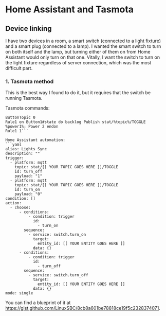 # Home Assistant and Tasmota

## Device linking

I have two devices in a room, a smart switch (connected to a light fixture) and a smart plug (connected to a lamp). I wanted the smart switch to turn on both itself and the lamp, but turning either of them on from Home Assistant would only turn on that one. Vitally, I want the switch to turn on the light fixture regardless of server connection, which was the most difficult part.

### 1. Tasmota method

This is the best way I found to do it, but it requires that the switch be running Tasmota. 

Tasmota commands:
```
ButtonTopic 0
Rule1 on Button1#state do backlog Publish stat/%topic%/TOGGLE %power1%; Power 2 endon
Rule1 1```

Home Assistant automation:
```yaml
alias: Lights Sync
description: ""
trigger:
  - platform: mqtt
    topic: stat/[[ YOUR TOPIC GOES HERE ]]/TOGGLE
    id: turn_off
    payload: "1"
  - platform: mqtt
    topic: stat/[[ YOUR TOPIC GOES HERE ]]/TOGGLE
    id: turn_on
    payload: "0"
condition: []
action:
  - choose:
      - conditions:
          - condition: trigger
            id:
              - turn_on
        sequence:
          - service: switch.turn_on
            target:
              entity_id: [[ YOUR ENTITY GOES HERE ]]
            data: {}
      - conditions:
          - condition: trigger
            id:
              - turn_off
        sequence:
          - service: switch.turn_off
            target:
              entity_id: [[ YOUR ENTITY GOES HERE ]]
            data: {}
mode: single
```

You can find a blueprint of it at https://gist.github.com/LinuxSBC/8cb8a601be78818ce19f5c2328374071. 



